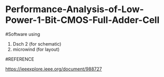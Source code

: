 # Performance-Analysis-of-Low-Power-1-Bit-CMOS-Full-Adder-Cell

#Software using 
 1. Dsch 2 (for schematic)
 2. microwind (for layout)



#REFERENCE

https://ieeexplore.ieee.org/document/988727
